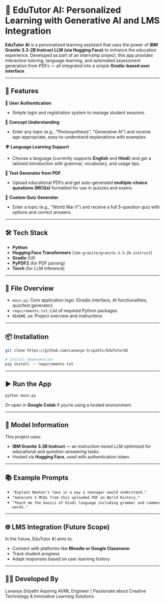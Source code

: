 # 🧠 EduTutor AI: Personalized Learning with Generative AI and LMS Integration

**EduTutor AI** is a personalized learning assistant that uses the power of **IBM Granite 3.3-2B Instruct LLM (via Hugging Face)** to enhance the education experience. Developed as part of an internship project, this app provides interactive tutoring, language learning, and automated assessment generation from PDFs — all integrated into a simple **Gradio-based user interface**.

---

## 🚀 Features

🔐 **User Authentication**

* Simple login and registration system to manage student sessions.

📘 **Concept Understanding**

* Enter any topic (e.g., "Photosynthesis", "Generative AI") and receive age-appropriate, easy-to-understand explanations with examples.

🌍 **Language Learning Support**

* Choose a language (currently supports **English** and **Hindi**) and get a tailored introduction with grammar, vocabulary, and usage tips.

📄 **Test Generator from PDF**

* Upload educational PDFs and get auto-generated **multiple-choice questions (MCQs)** formatted for use in quizzes and exams.

🧪 **Custom Quiz Generator**

* Enter a topic (e.g., "World War II") and receive a full 5-question quiz with options and correct answers.

---

## 🛠️ Tech Stack

* **Python**
* **Hugging Face Transformers** (`ibm-granite/granite-3.3-2b-instruct`)
* **Gradio** (UI)
* **PyPDF2** (for PDF parsing)
* **Torch** (for LLM inference)

---

## 📂 File Overview

* `main.py`: Core application logic (Gradio interface, AI functionalities, quiz/test generator)
* `requirements.txt`: List of required Python packages
* `README.md`: Project overview and instructions

---

## 📦 Installation

```bash
git clone https://github.com/Lavanya-Sripathi/EduTutorAI

# Install dependencies
pip install -r requirements.txt
```

---

## ▶️ Run the App

```bash
python main.py
```

Or open in **Google Colab** if you’re using a hosted environment.

---

## 🤖 Model Information

This project uses:

* **IBM Granite 3.3B Instruct** — an instruction-tuned LLM optimized for educational and question-answering tasks.
* Hosted via **Hugging Face**, used with authentication token.

---

## 📚 Example Prompts

* `"Explain Newton’s laws in a way a teenager would understand."`
* `"Generate 5 MCQs from this uploaded PDF on World History."`
* `"Teach me the basics of Hindi language including grammar and common words."`

---

## 🌐 LMS Integration (Future Scope)

In the future, EduTutor AI aims to:

* Connect with platforms like **Moodle or Google Classroom**
* Track student progress
* Adapt responses based on user learning history

---

## 👩‍💻 Developed By
Lavanya Sripathi
Aspiring AI/ML Engineer | Passionate about Creative Technology & Innovative Learning Solutions



